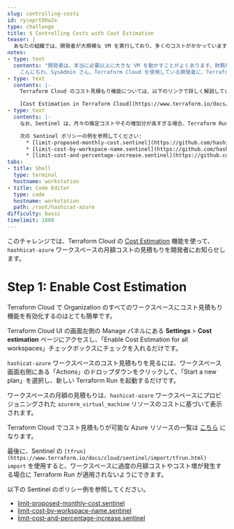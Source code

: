 ```yaml
---
slug: controlling-costs
id: ryceprt8hw2x
type: challenge
title: $ Controlling Costs with Cost Estimation
teaser: |
  あなたの組織では、開発者が大規模な VM を実行しており、多くのコストがかかっています。各ワークスペースのコストを制限する方法が必要です。
notes:
- type: text
  contents: "開発者は、本当に必要以上に大きな VM を動かすことがよくあります。財務担当の Karen が、何か良い方法がないか、あなた訪ねてきました。\n\n>\U0001F469\U0001F3FC‍\U0001F4BC\U0001F4C8
    こんにちわ、SysAdmin さん、Terraform Cloud を使用している開発者に、Terraform Run を適用する前にワークスペースの推定月額費用を知らせてほしいのです。可能でしょうか?"
- type: text
  contents: |-
    Terraform Cloud のコスト見積もり機能については、以下のリンクで詳しく解説しています。:

    [Cost Estimation in Terraform Cloud](https://www.terraform.io/docs/cloud/cost-estimation/index.html)
- type: text
  contents: |-
    なお、Sentinel は、月々の推定コストやその増加分が高すぎる場合、Terraform Run を適用しないようにすることができます。

    次の Sentinel ポリシーの例を参照してください:
      * [limit-proposed-monthly-cost.sentinel](https://github.com/hashicorp/terraform-sentinel-policies/blob/main/cloud-agnostic/limit-proposed-monthly-cost.sentinel)
      * [limit-cost-by-workspace-name.sentinel](https://github.com/hashicorp/terraform-sentinel-policies/blob/main/cloud-agnostic/limit-cost-by-workspace-name.sentinel)
      * [limit-cost-and-percentage-increase.sentinel](https://github.com/hashicorp/terraform-sentinel-policies/blob/main/cloud-agnostic/limit-cost-and-percentage-increase.sentinel)
tabs:
- title: Shell
  type: terminal
  hostname: workstation
- title: Code Editor
  type: code
  hostname: workstation
  path: /root/hashicat-azure
difficulty: basic
timelimit: 1800
---
```

このチャレンジでは、Terraform Cloud の [Cost Estimation](https://www.terraform.io/docs/cloud/cost-estimation/index.html) 機能を使って、`hashhicat-azure` ワークスペースの月額コストの見積もりを開発者にお知らせします。

Step 1: Enable Cost Estimation
=============================

Terraform Cloud で Organization のすべてのワークスペースにコスト見積もり機能を有効化するのはとても簡単です。

Terraform Cloud UI の画面左側の Manage パネルにある **Settings** > **Cost estimation** ページにアクセスし、「Enable Cost Estimation for all workspaces」チェックボックスにチェックを入れるだけです。

`hashicat-azure` ワークスペースのコスト見積もりを見るには、ワークスペース画面右側にある「Actions」のドロップダウンをクリックして、「Start a new plan」を選択し、新しい Terraform Run を起動するだけです。

ワークスペースの月額の見積もりは、`hashicat-azure` ワークスペースにプロビジョニングされた `azurerm_virtual_machine` リソースのコストに基づいて表示されます。

Terraform Cloud でコスト見積もりが可能な Azure リソースの一覧は [こちら](https://www.terraform.io/docs/cloud/cost-estimation/azure.html) になります。

最後に、Sentinel の `[tfrun](https://www.terraform.io/docs/cloud/sentinel/import/tfrun.html) import` を使用すると、ワークスペースに過度の月額コストやコスト増が発生する場合に Terraform Run が適用されないようにできます。

以下の Sentinel のポリシー例を参照してください。

  * [limit-proposed-monthly-cost.sentinel](https://github.com/hashicorp/terraform-sentinel-policies/blob/main/cloud-agnostic/limit-proposed-monthly-cost.sentinel)
  * [limit-cost-by-workspace-name.sentinel](https://github.com/hashicorp/terraform-sentinel-policies/blob/main/cloud-agnostic/limit-cost-by-workspace-name.sentinel)
  * [limit-cost-and-percentage-increase.sentinel](https://github.com/hashicorp/terraform-sentinel-policies/blob/main/cloud-agnostic/limit-cost-and-percentage-increase.sentinel)